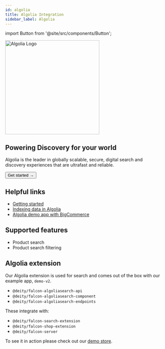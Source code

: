 ```yaml
---
id: algolia
title: Algolia Integration
sidebar_label: Algolia
---
```


import Button from '@site/src/components/Button';


<a href="https://www.algolia.com/" rel="noreferrer noopener" target="_blank" aria-label="visit the Algolia site">
  <img src="/docs/img/docs/platform/algolia-logo.svg" alt="Algolia Logo" width="300"/>
</a>

## Powering Discovery for your world

Algolia is the leader in globally scalable, secure, digital search and discovery experiences that are ultrafast and reliable.

<Button variant="contained" size="medium" href="/docs/integrations/algolia/getting-started">
  Get started →
</Button>
<div className="mb60"></div>


## Helpful links

- [Getting started](/docs/integrations/algolia/getting-started)
- [Indexing data in Algolia](/docs/integrations/algolia/indexing)
- [Algolia demo app with BigCommerce](https://v3demo2.deity.io/)


## Supported features

- Product search
- Product search filtering


## Algolia extension

Our Algolia extension is used for search and comes out of the box with our example app, `demo-v2`.

- `@deity/falcon-algoliasearch-api`
- `@deity/falcon-algoliasearch-component`
- `@deity/falcon-algoliasearch-endpoints`

These integrate with:

- `@deity/falcon-search-extension`
- `@deity/falcon-shop-extension`
- `@deity/falcon-server`

To see it in action please check out our [demo store](https://v3demo2.deity.io/search).

